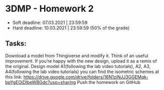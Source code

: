 # 3DMP -  Homework 2
* Soft deadline: 07.03.2021 | 23:59:59
* Hard deadline:  10.03.2021 | 23:59:59 (50% of the grade) 
## Tasks:
Download a model from Thingiverse and modify it. Think of an useful improvement. If you’re happy with the new design, upload it as a remix of the original.
Design model A1(following the lab video tutorials), A2, A3, A4(following the lab video tutorials) you can find the isometric schemes at this link: https://drive.google.com/drive/folders/16N1ziNJJ3GGEMqk-bpYgEOiDIbeWBGdc?usp=sharing
Push the homework on GitHub
